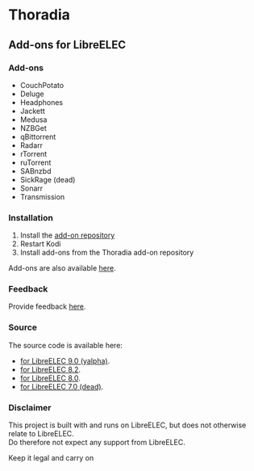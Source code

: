 # Thoradia

## Add-ons for LibreELEC

### Add-ons
- CouchPotato
- Deluge
- Headphones
- Jackett
- Medusa
- NZBGet
- qBittorrent
- Radarr
- rTorrent
- ruTorrent
- SABnzbd
- SickRage (dead)
- Sonarr
- Transmission

### Installation
1. Install the [add-on repository](https://raw.githubusercontent.com/thoradia/thoradia/master/service.thoradia.zip "add-on repository")
2. Restart Kodi
3. Install add-ons from the Thoradia add-on repository

Add-ons are also available [here](https://github.com/thoradia/thoradia "add-ons").  

### Feedback
Provide feedback [here](https://github.com/thoradia/LibreELEC.tv/issues "issues").

### Source
The source code is available here:
- [for LibreELEC 9.0 (yalpha)](https://github.com/thoradia/LibreELEC.tv/tree/9.0/packages/thoradia "9.0").
- [for LibreELEC 8.2](https://github.com/thoradia/LibreELEC.tv/tree/8.2/packages/thoradia "8.2").
- [for LibreELEC 8.0](https://github.com/thoradia/LibreELEC.tv/tree/8.1/packages/thoradia "8.1").
- [for LibreELEC 7.0 (dead)](https://github.com/thoradia/LibreELEC.tv/tree/thoradia-7.0/packages/thoradia "7.0").

### Disclaimer
This project is built with and runs on LibreELEC, but does not otherwise relate to LibreELEC.  
Do therefore not expect any support from LibreELEC.  

Keep it legal and carry on
